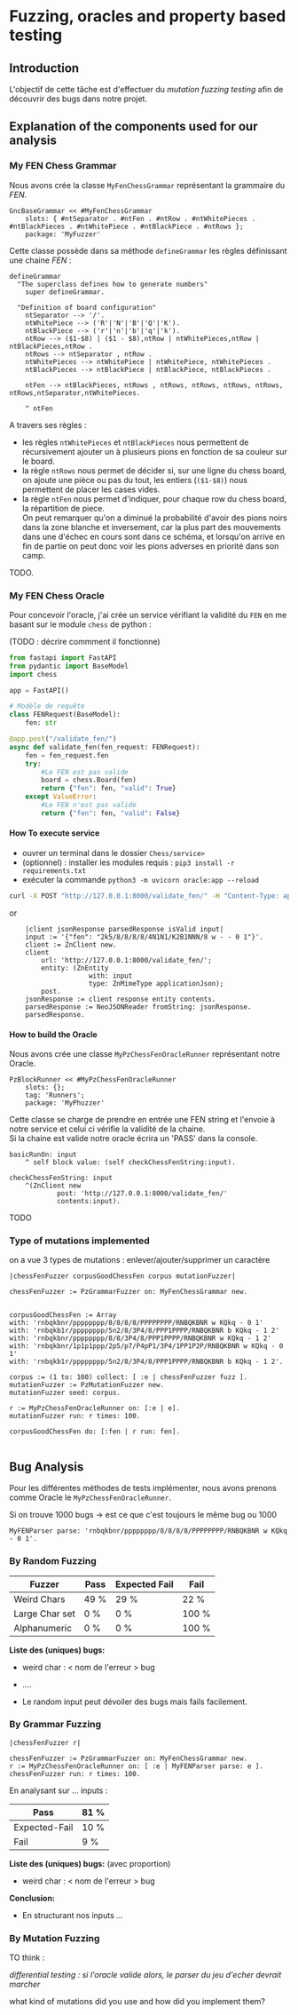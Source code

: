 
# Fuzzing, oracles and property based testing

## Introduction

L'objectif de cette tâche est d'effectuer du _mutation fuzzing testing_ afin de découvrir des bugs dans notre projet.

## Explanation of the components used for our analysis

### My FEN Chess Grammar

Nous avons crée la classe `MyFenChessGrammar` représentant la grammaire du _FEN_.

```smalltalk
GncBaseGrammar << #MyFenChessGrammar
	slots: { #ntSeparator . #ntFen . #ntRow . #ntWhitePieces . #ntBlackPieces . #ntWhitePiece . #ntBlackPiece . #ntRows };
	package: 'MyFuzzer'
```

Cette classe possède dans sa méthode `defineGrammar` les règles définissant une chaine _FEN_ :

```smalltalk
defineGrammar
  "The superclass defines how to generate numbers"
	super defineGrammar.
	
  "Definition of board configuration"
	ntSeparator --> '/'.
	ntWhitePiece --> ('R'|'N'|'B'|'Q'|'K').
	ntBlackPiece --> ('r'|'n'|'b'|'q'|'k').
	ntRow --> ($1-$8) | ($1 - $8),ntRow | ntWhitePieces,ntRow | ntBlackPieces,ntRow .
	ntRows --> ntSeparator , ntRow .
	ntWhitePieces --> ntWhitePiece | ntWhitePiece, ntWhitePieces .
	ntBlackPieces --> ntBlackPiece | ntBlackPiece, ntBlackPieces .
	
	ntFen --> ntBlackPieces, ntRows , ntRows, ntRows, ntRows, ntRows, ntRows,ntSeparator,ntWhitePieces.
	
	^ ntFen
```
A travers ses règles :
- les règles `ntWhitePieces` et `ntBlackPieces` nous permettent de récursivement ajouter un à plusieurs pions en fonction de sa couleur sur le board.
- la règle `ntRows` nous permet de décider si, sur une ligne du chess board, on ajoute une pièce ou pas du tout, les entiers (`($1-$8)`) nous permettent de placer les cases vides. 
- la règle `ntFen` nous permet d'indiquer, pour chaque row du chess board, la répartition de piece.   
  On peut remarquer qu'on a diminué la probabilité d'avoir des pions noirs dans la zone blanche et inversement, car la plus part des mouvements dans une d'échec en cours sont dans ce schéma, et lorsqu'on arrive en fin de partie on peut donc voir les pions adverses en priorité dans son camp.

TODO.


### My FEN Chess Oracle

Pour concevoir l'oracle, j'ai crée un service vérifiant la validité du `FEN` en me basant sur le module `chess` de python : 

(TODO : décrire commment il fonctionne)
```python
from fastapi import FastAPI
from pydantic import BaseModel
import chess

app = FastAPI()

# Modèle de requête
class FENRequest(BaseModel):
    fen: str

@app.post("/validate_fen/")
async def validate_fen(fen_request: FENRequest):
    fen = fen_request.fen
    try:
        #Le FEN est pas valide
        board = chess.Board(fen)
        return {"fen": fen, "valid": True}
    except ValueError:
        #Le FEN n'est pas valide
        return {"fen": fen, "valid": False}
```

#### How To execute service

- ouvrer un terminal dans le dossier `Chess/service>`
- (optionnel) : installer les modules requis : `pip3 install -r requirements.txt`
- exécuter la commande `python3 -m uvicorn oracle:app --reload`

```sh
curl -X POST "http://127.0.0.1:8000/validate_fen/" -H "Content-Type: application/json" -d '{"fen": "2k5/8/8/8/8/4N1N1/K2B1NNN/8 w - - 0 1"}
```
or 

```smalltalk
	|client jsonResponse parsedResponse isValid input|
	input := '{"fen": "2k5/8/8/8/8/4N1N1/K2B1NNN/8 w - - 0 1"}'.
	client := ZnClient new.
	client 
    	url: 'http://127.0.0.1:8000/validate_fen/';
    	entity: (ZnEntity 
                	with: input
                	type: ZnMimeType applicationJson);
    	post.
	jsonResponse := client response entity contents.
	parsedResponse := NeoJSONReader fromString: jsonResponse.
	parsedResponse.
```

#### How to build the Oracle

Nous avons crée une classe `MyPzChessFenOracleRunner` représentant notre Oracle.

```smalltalk
PzBlockRunner << #MyPzChessFenOracleRunner
	slots: {};
	tag: 'Runners';
	package: 'MyPhuzzer'
```
Cette classe se charge de prendre en entrée une FEN string et l'envoie à notre service et celui ci vérifie la validité de la chaine.   
Si la chaine est valide notre oracle écrira un 'PASS' dans la console.

```smalltalk
basicRunOn: input
	^ self block value: (self checkChessFenString:input).

checkChessFenString: input
	^(ZnClient new
			post: 'http://127.0.0.1:8000/validate_fen/' 
			contents:input).
```
TODO

### Type of mutations implemented
on a vue 3 types de mutations : enlever/ajouter/supprimer un caractère 





```
|chessFenFuzzer corpusGoodChessFen corpus mutationFuzzer|

chessFenFuzzer := PzGrammarFuzzer on: MyFenChessGrammar new.


corpusGoodChessFen := Array 
with: 'rnbqkbnr/pppppppp/8/8/8/8/PPPPPPPP/RNBQKBNR w KQkq - 0 1'
with: 'rnbqkb1r/pppppppp/5n2/8/3P4/8/PPP1PPPP/RNBQKBNR b KQkq - 1 2'
with: 'rnbqkbnr/pppppppp/8/8/3P4/8/PPP1PPPP/RNBQKBNR w KQkq - 1 2'
with: 'rnbqkbnr/1p1p1ppp/2p5/p7/P4pP1/3P4/1PP1P2P/RNBQKBNR w KQkq - 0 1'
with: 'rnbqkb1r/pppppppp/5n2/8/3P4/8/PPP1PPPP/RNBQKBNR b KQkq - 1 2'.

corpus := (1 to: 100) collect: [ :e | chessFenFuzzer fuzz ].
mutationFuzzer := PzMutationFuzzer new.
mutationFuzzer seed: corpus.

r := MyPzChessFenOracleRunner on: [:e | e].
mutationFuzzer run: r times: 100.

corpusGoodChessFen do: [:fen | r run: fen].


```


## Bug Analysis

Pour les différentes méthodes de tests implémenter, nous avons prenons comme Oracle le `MyPzChessFenOracleRunner`.

Si on trouve 1000 bugs -> est ce que c'est toujours le même bug ou 1000 
```smalltalk
MyFENParser parse: 'rnbqkbnr/pppppppp/8/8/8/8/PPPPPPPP/RNBQKBNR w KQkq - 0 1'.
```

### By Random Fuzzing

| Fuzzer        | Pass | Expected Fail | Fail |
|---------------|------|---------------|------|
| Weird Chars   | 49 % | 29 %          | 22 % |
| Large Char set| 0 %  | 0 %           | 100 %|
| Alphanumeric  | 0 %  | 0 %           | 100 %|

**Liste des (uniques) bugs:**
- weird char : < nom de l'erreur > bug
- ....


- Le random input peut dévoiler des bugs mais fails facilement.

### By Grammar Fuzzing

```smalltalk
|chessFenFuzzer r|

chessFenFuzzer := PzGrammarFuzzer on: MyFenChessGrammar new.
r := MyPzChessFenOracleRunner on: [ :e | MyFENParser parse: e ].
chessFenFuzzer run: r times: 100.
```

En analysant sur  ... inputs :

| Pass          | 81 % |
|---------------|------|
| Expected-Fail | 10 % |
| Fail          | 9 %  |

**Liste des (uniques) bugs:** (avec proportion)
- weird char : < nom de l'erreur > bug

**Conclusion:**
- En structurant nos inputs ...

### By Mutation Fuzzing



TO think :


*differential testing : si l'oracle valide alors, le parser du jeu d'echer devrait marcher*

what kind of mutations did you use and how did you implement them?